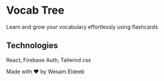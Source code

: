 # Vocab Tree

Learn and grow your vocabulary effortlessly using flashcards

## Technologies

React, Firebase Auth, Tailwind css

Made with ♥ by Wesam Eldeeb
